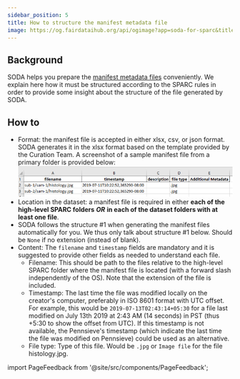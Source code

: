 ```yaml
---
sidebar_position: 5
title: How to structure the manifest metadata file
image: https://og.fairdataihub.org/api/ogimage?app=soda-for-sparc&title=How%20to%20structure%20the%20manifest%20metadata%20file&description=%27How%20to%27%20SPARC%20series
---
```


## Background

SODA helps you prepare the [manifest metadata files](../prepare-dataset/step-5.md) conveniently. We explain here how it must be structured according to the SPARC rules in order to provide some insight about the structure of the file generated by SODA.

## How to

- Format: the manifest file is accepted in either xlsx, csv, or json format. SODA generates it in the xlsx format based on the template provided by the Curation Team. A screenshot of a sample manifest file from a primary folder is provided below:
  ![](https://github.com/fairdataihub/SODA-for-SPARC/blob/main/docs/documentation/How%20to/manifest/manifest-example.PNG?raw=true)
- Location in the dataset: a manifest file is required in either **each of the high-level SPARC folders** **_OR_** **in each of the dataset folders with at least one file**.
- SODA follows the structure #1 when generating the manifest files automatically for you. We thus only talk about structure #1 below. Should be `None` if no extension (instead of blank).
- Content: The `filename` and `timestamp` fields are mandatory and it is suggested to provide other fields as needed to understand each file.
  - Filename: This should be path to the files relative to the high-level SPARC folder where the manifest file is located (with a forward slash independently of the OS). Note that the extension of the file is included.
  - Timestamp: The last time the file was modified locally on the creator's computer, preferably in ISO 8601 format with UTC offset. For example, this would be `2019-07-13T02:43:14+05:30` for a file last modified on July 13th 2019 at 2:43 AM (14 seconds) in PST (thus +5:30 to show the offset from UTC). If this timestamp is not available, the Pennsieve's timestamp (which indicate the last time the file was modified on Pennsieve) could be used as an alternative.
  - File type: Type of this file. Would be `.jpg` or `Image file` for the file histology.jpg.

import PageFeedback from '@site/src/components/PageFeedback';

<PageFeedback />
